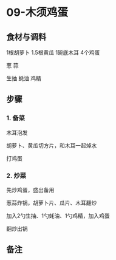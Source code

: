# 09-木须鸡蛋

## 食材与调料

1根胡萝卜 1.5根黄瓜 1碗底木耳 4个鸡蛋

葱 蒜

生抽 蚝油 鸡精





## 步骤

### 1. 备菜

木耳泡发

胡萝卜、黄瓜切方片，和木耳一起焯水

打鸡蛋



### 2. 炒菜

先炒鸡蛋，盛出备用

葱蒜炸锅，胡萝卜片、瓜片、木耳翻炒

加入2勺生抽、1勺蚝油、1勺鸡精，加入鸡蛋

翻炒出锅















## 备注

